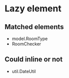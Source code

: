 # Lazy element

## Matched elements

- model.RoomType
- RoomChecker

## Could inline or not

- util.DateUtil